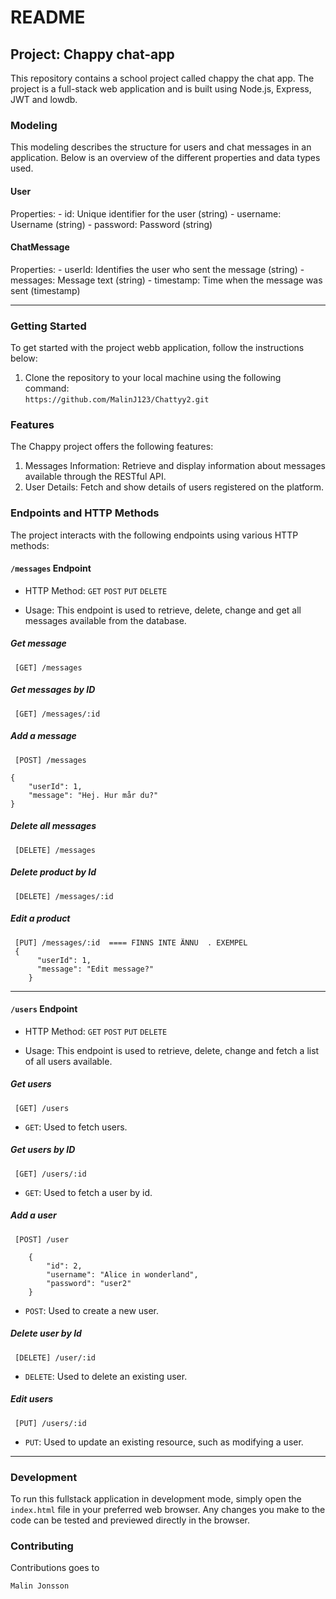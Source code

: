 ﻿# README

## Project: Chappy chat-app

This repository contains a school project called chappy the chat app. The project is a full-stack web application and is built using Node.js, Express, JWT and lowdb. 
       
### Modeling

This modeling describes the structure for users and chat messages in an application. Below is an overview of the different properties and data types used.

#### User

  Properties:
    -   id: Unique identifier for the user (string)
    -   username: Username (string)
    -   password: Password (string)

#### ChatMessage

   Properties:
    -   userId: Identifies the user who sent the message (string)
    -   messages: Message text (string)
    -   timestamp: Time when the message was sent (timestamp) 
  
----

### Getting Started

To get started with the project webb application, follow the instructions below:

1.  Clone the repository to your local machine using the following command:    
    `https://github.com/MalinJ123/Chattyy2.git` 

### Features

The Chappy project offers the following features:

1.  Messages Information: Retrieve and display information about messages available through the RESTful API.
2.  User Details: Fetch and show details of users registered on the platform.

### Endpoints and HTTP Methods

The project interacts with the following endpoints using various HTTP methods:

#### `/messages` Endpoint

-   HTTP Method: `GET` `POST` `PUT` `DELETE`

-   Usage: This endpoint is used to retrieve, delete, change and get all messages available from the database.

##### Get message 
```
 [GET] /messages 
```
##### Get messages by ID
```
 [GET] /messages/:id
```
##### Add a message
```
 [POST] /messages 
 
{
	"userId": 1,
	"message": "Hej. Hur mår du?"
}
```
##### Delete all messages
```
 [DELETE] /messages 
```
##### Delete product by Id
```
 [DELETE] /messages/:id 
```
##### Edit a product 
```
 [PUT] /messages/:id  ==== FINNS INTE ÄNNU  . EXEMPEL
 {	
      "userId": 1,
      "message": "Edit message?"
    }
```
____________________

#### `/users` Endpoint

-   HTTP Method: `GET` `POST` `PUT` `DELETE`

-   Usage: This endpoint is used to retrieve, delete, change and fetch a list of all users available.
##### Get users
```
 [GET] /users 
```
-   `GET`: Used to fetch users.

##### Get users by ID
```
 [GET] /users/:id
```
-   `GET`: Used to fetch a user by id.

##### Add a user
```
 [POST] /user 
 
	{
		"id": 2,
		"username": "Alice in wonderland",
		"password": "user2"
	}
```
-   `POST`: Used to create a new  user.
##### Delete user by Id
```
 [DELETE] /user/:id 
```
-   `DELETE`: Used to delete an existing user.

##### Edit users 
```
 [PUT] /users/:id
```
-   `PUT`: Used to update an existing resource, such as modifying a user.
____________________

### Development

To run this fullstack application in development mode, simply open the `index.html` file in your preferred web browser. Any changes you make to the code can be tested and previewed directly in the browser.


### Contributing

Contributions goes to 

	Malin Jonsson 

 
